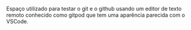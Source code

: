 Espaço utilizado para testar o git e o github usando um editor de texto remoto conhecido como gitpod que tem uma aparência parecida com o VSCode.